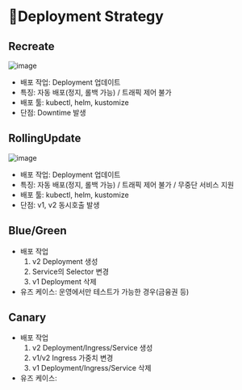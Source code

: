# :rocket:Deployment Strategy


## Recreate
![image](https://github.com/user-attachments/assets/18b5df4e-f3e6-428f-872e-7540ed940356)

- 배포 작업: Deployment 업데이트 
- 특징: 자동 배포(정지, 롤백 가능) / 트래픽 제어 불가
- 배포 툴: kubectl, helm, kustomize
- 단점: Downtime 발생


## RollingUpdate
![image](https://github.com/user-attachments/assets/755e9d58-ee30-4694-b766-f6731b12a8d1)

- 배포 작업: Deployment 업데이트
- 특징: 자동 배포(정지, 롤백 가능) / 트래픽 제어 불가 / 무중단 서비스 지원
- 배포 툴: kubectl, helm, kustomize
- 단점: v1, v2 동시호출 발생

## Blue/Green
- 배포 작업
  1. v2 Deployment 생성
  2. Service의 Selector 변경
  3. v1 Deployment 삭제
- 유즈 케이스: 운영에서만 테스트가 가능한 경우(금융권 등)

  
## Canary
- 배포 작업
  1. v2 Deployment/Ingress/Service 생성
  2. v1/v2 Ingress 가중치 변경
  3. v1 Deployment/Ingress/Service 삭제
- 유즈 케이스: 
